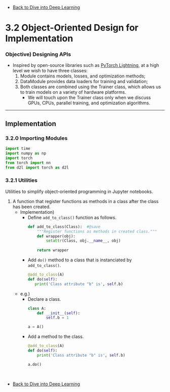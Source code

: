 * [Back to Dive into Deep Learning](../../main.md)

# 3.2 Object-Oriented Design for Implementation

### Objective) Designing APIs
- Inspired by open-source libraries such as [PyTorch Lightning](https://lightning.ai/), at a high level we wish to have three classes: 
  1. Module contains models, losses, and optimization methods; 
  2. DataModule provides data loaders for training and validation; 
  3. Both classes are combined using the Trainer class, which allows us to train models on a variety of hardware platforms.
     - We will touch upon the Trainer class only when we discuss GPUs, CPUs, parallel training, and optimization algorithms.

---
## Implementation

### 3.2.0 Importing Modules
```python
import time
import numpy as np
import torch
from torch import nn
from d2l import torch as d2l
```

### 3.2.1 Utilities
Utilities to simplify object-oriented programming in Jupyter notebooks.

1. A function that register functions as methods in a class after the class has been created.
   - Implementation)
     - Define ```add_to_class()``` function as follows.
       ```python
       def add_to_class(Class):  #@save
           """Register functions as methods in created class."""
           def wrapper(obj):
               setattr(Class, obj.__name__, obj)
           
           return wrapper
       ```
     - Add ```do()``` method to a class that is instanciated by ```add_to_class()```.
       ```python
       @add_to_class(A)
       def do(self):
          print('Class attribute "b" is', self.b)
       ```
   - e.g.)
     - Declare a class.
       ```python
       class A:
           def __init__(self):
               self.b = 1
       
       a = A()
       ```
     - Add a method to the class.
       ```python
       @add_to_class(A)
       def do(self):
           print('Class attribute "b" is', self.b)
       
       a.do()
       ```
     












<br>

* [Back to Dive into Deep Learning](../../main.md)